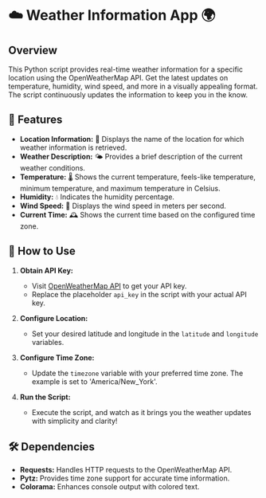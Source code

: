 # ☁️ Weather Information App 🌍

## Overview

This Python script provides real-time weather information for a specific location using the OpenWeatherMap API. Get the latest updates on temperature, humidity, wind speed, and more in a visually appealing format. The script continuously updates the information to keep you in the know.

## 🌟 Features

- **Location Information:** 📍 Displays the name of the location for which weather information is retrieved.
- **Weather Description:** 🌤️ Provides a brief description of the current weather conditions.
- **Temperature:** 🌡️ Shows the current temperature, feels-like temperature, minimum temperature, and maximum temperature in Celsius.
- **Humidity:** 💧 Indicates the humidity percentage.
- **Wind Speed:** 💨 Displays the wind speed in meters per second.
- **Current Time:** 🕰️ Shows the current time based on the configured time zone.

## 🚀 How to Use

1. **Obtain API Key:**
   - Visit [OpenWeatherMap API](https://openweathermap.org/api) to get your API key.
   - Replace the placeholder `api_key` in the script with your actual API key.

2. **Configure Location:**
   - Set your desired latitude and longitude in the `latitude` and `longitude` variables.

3. **Configure Time Zone:**
   - Update the `timezone` variable with your preferred time zone. The example is set to 'America/New_York'.

4. **Run the Script:**
   - Execute the script, and watch as it brings you the weather updates with simplicity and clarity!

## 🛠️ Dependencies

- **Requests:** Handles HTTP requests to the OpenWeatherMap API.
- **Pytz:** Provides time zone support for accurate time information.
- **Colorama:** Enhances console output with colored text.
